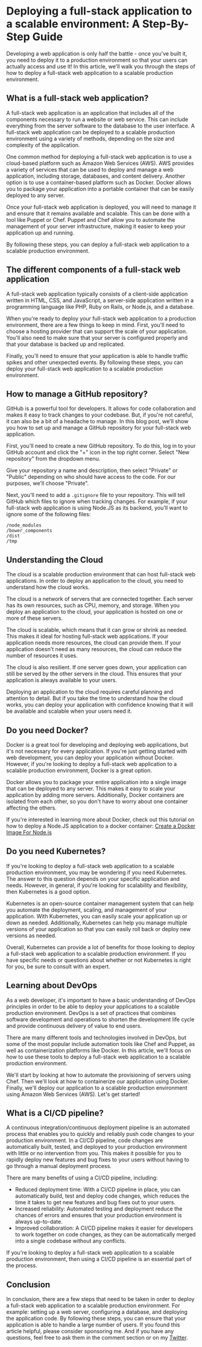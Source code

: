 # Deploying a full-stack application to a scalable environment: A Step-By-Step Guide

Developing a web application is only half the battle - once you've built it, you need to deploy it to a production environment so that your users can actually access and use it! In this article, we'll walk you through the steps of how to deploy a full-stack web application to a scalable production environment.

## What is a full-stack web application?

A full-stack web application is an application that includes all of the components necessary to run a website or web service. This can include everything from the server software to the database to the user interface. A full-stack web application can be deployed to a scalable production environment using a variety of methods, depending on the size and complexity of the application.

One common method for deploying a full-stack web application is to use a cloud-based platform such as Amazon Web Services (AWS). AWS provides a variety of services that can be used to deploy and manage a web application, including storage, databases, and content delivery. Another option is to use a container-based platform such as Docker. Docker allows you to package your application into a portable container that can be easily deployed to any server.

Once your full-stack web application is deployed, you will need to manage it and ensure that it remains available and scalable. This can be done with a tool like Puppet or Chef. Puppet and Chef allow you to automate the management of your server infrastructure, making it easier to keep your application up and running.

By following these steps, you can deploy a full-stack web application to a scalable production environment.

## The different components of a full-stack web application

A full-stack web application typically consists of a client-side application written in HTML, CSS, and JavaScript, a server-side application written in a programming language like PHP, Ruby on Rails, or Node.js, and a database.

When you're ready to deploy your full-stack web application to a production environment, there are a few things to keep in mind. First, you'll need to choose a hosting provider that can support the scale of your application. You'll also need to make sure that your server is configured properly and that your database is backed up and replicated.

Finally, you'll need to ensure that your application is able to handle traffic spikes and other unexpected events. By following these steps, you can deploy your full-stack web application to a scalable production environment.

## How to manage a GitHub repository?

GitHub is a powerful tool for developers. It allows for code collaboration and makes it easy to track changes to your codebase. But, if you're not careful, it can also be a bit of a headache to manage. In this blog post, we'll show you how to set up and manage a GitHub repository for your full-stack web application.

First, you'll need to create a new GitHub repository. To do this, log in to your GitHub account and click the "+" icon in the top right corner. Select "New repository" from the dropdown menu.

Give your repository a name and description, then select "Private" or "Public" depending on who should have access to the code. For our purposes, we'll choose "Private".

Next, you'll need to add a `.gitignore` file to your repository. This will tell GitHub which files to ignore when tracking changes. For example, if your full-stack web application is using Node.JS as its backend, you'll want to ignore some of the following files:

```
/node_modules
/bower_components
/dist
/tmp
```

## Understanding the Cloud

The cloud is a scalable production environment that can host full-stack web applications. In order to deploy an application to the cloud, you need to understand how the cloud works.

The cloud is a network of servers that are connected together. Each server has its own resources, such as CPU, memory, and storage. When you deploy an application to the cloud, your application is hosted on one or more of these servers.

The cloud is scalable, which means that it can grow or shrink as needed. This makes it ideal for hosting full-stack web applications. If your application needs more resources, the cloud can provide them. If your application doesn't need as many resources, the cloud can reduce the number of resources it uses.

The cloud is also resilient. If one server goes down, your application can still be served by the other servers in the cloud. This ensures that your application is always available to your users.

Deploying an application to the cloud requires careful planning and attention to detail. But if you take the time to understand how the cloud works, you can deploy your application with confidence knowing that it will be available and scalable when your users need it.

## Do you need Docker?

Docker is a great tool for developing and deploying web applications, but it's not necessary for every application. If you're just getting started with web development, you can deploy your application without Docker. However, if you're looking to deploy a full-stack web application to a scalable production environment, Docker is a great option.

Docker allows you to package your entire application into a single image that can be deployed to any server. This makes it easy to scale your application by adding more servers. Additionally, Docker containers are isolated from each other, so you don't have to worry about one container affecting the others.

If you're interested in learning more about Docker, check out this tutorial on how to deploy a Node.JS application to a docker container: [Create a Docker Image For Node.js](https://programmingfire.com/create-docker-image-for-nodejs)

## Do you need Kubernetes?

If you're looking to deploy a full-stack web application to a scalable production environment, you may be wondering if you need Kubernetes. The answer to this question depends on your specific application and needs. However, in general, if you're looking for scalability and flexibility, then Kubernetes is a good option.

Kubernetes is an open-source container management system that can help you automate the deployment, scaling, and management of your application. With Kubernetes, you can easily scale your application up or down as needed. Additionally, Kubernetes can help you manage multiple versions of your application so that you can easily roll back or deploy new versions as needed.

Overall, Kubernetes can provide a lot of benefits for those looking to deploy a full-stack web application to a scalable production environment. If you have specific needs or questions about whether or not Kubernetes is right for you, be sure to consult with an expert.

## Learning about DevOps

As a web developer, it's important to have a basic understanding of DevOps principles in order to be able to deploy your applications to a scalable production environment. DevOps is a set of practices that combines software development and operations to shorten the development life cycle and provide continuous delivery of value to end users.

There are many different tools and technologies involved in DevOps, but some of the most popular include automation tools like Chef and Puppet, as well as containerization platforms like Docker. In this article, we'll focus on how to use these tools to deploy a full-stack web application to a scalable production environment.

We'll start by looking at how to automate the provisioning of servers using Chef. Then we'll look at how to containerize our application using Docker. Finally, we'll deploy our application to a scalable production environment using Amazon Web Services (AWS). Let's get started!

## What is a CI/CD pipeline?

A continuous integration/continuous deployment pipeline is an automated process that enables you to quickly and reliably push code changes to your production environment. In a CI/CD pipeline, code changes are automatically built, tested, and deployed to your production environment with little or no intervention from you. This makes it possible for you to rapidly deploy new features and bug fixes to your users without having to go through a manual deployment process.

There are many benefits of using a CI/CD pipeline, including:

- Reduced deployment time: With a CI/CD pipeline in place, you can automatically build, test and deploy code changes, which reduces the time it takes to get new features and bug fixes out to your users.
- Increased reliability: Automated testing and deployment reduce the chances of errors and ensures that your production environment is always up-to-date.
- Improved collaboration: A CI/CD pipeline makes it easier for developers to work together on code changes, as they can be automatically merged into a single codebase without any conflicts.

If you're looking to deploy a full-stack web application to a scalable production environment, then using a CI/CD pipeline is an essential part of the process.

## Conclusion
In conclusion, there are a few steps that need to be taken in order to deploy a full-stack web application to a scalable production environment. For example: setting up a web server, configuring a database, and deploying the application code. By following these steps, you can ensure that your application is able to handle a large number of users. If you found this article helpful, please consider sponsoring me. And if you have any questions, feel free to ask them in the comment section or on my [Twitter](https://twitter.com/ProgrammingFire).